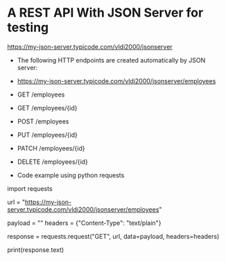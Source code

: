 # A REST API With JSON Server for testing

https://my-json-server.typicode.com/vldi2000/jsonserver

* The following HTTP endpoints are created automatically by JSON server: 
* https://my-json-server.typicode.com/vldi2000/jsonserver/employees

* GET    /employees
* GET    /employees/{id}
* POST   /employees
* PUT    /employees/{id}
* PATCH  /employees/{id}
* DELETE /employees/{id}

* Code example using python requests

import requests

url = "https://my-json-server.typicode.com/vldi2000/jsonserver/employees"

payload = ""
headers = {"Content-Type": "text/plain"}

response = requests.request("GET", url, data=payload, headers=headers)

print(response.text)
